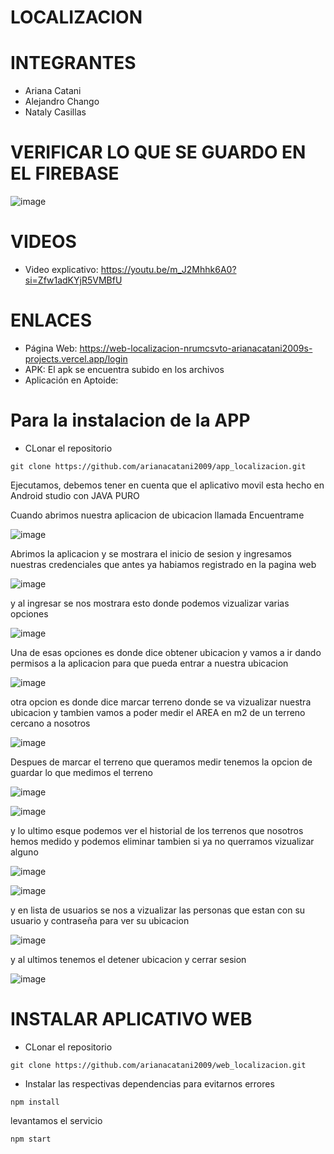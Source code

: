 # LOCALIZACION
# INTEGRANTES
- Ariana Catani
- Alejandro Chango
- Nataly Casillas
  
# VERIFICAR LO QUE SE GUARDO EN EL FIREBASE
![image](https://github.com/user-attachments/assets/5f248776-566d-40db-ad7f-a22f5c98eb12)


# VIDEOS
- Video explicativo: https://youtu.be/m_J2Mhhk6A0?si=Zfw1adKYjR5VMBfU

# ENLACES
- Página Web: https://web-localizacion-nrumcsvto-arianacatani2009s-projects.vercel.app/login
- APK: El apk se encuentra subido en los archivos
- Aplicación en Aptoide:

# Para la instalacion de la APP
- CLonar el repositorio
```
git clone https://github.com/arianacatani2009/app_localizacion.git
```
Ejecutamos, debemos tener en cuenta que el aplicativo movil esta hecho en Android studio con JAVA PURO

Cuando abrimos nuestra aplicacion de ubicacion llamada Encuentrame 

![image](https://github.com/user-attachments/assets/c439a1d9-b2ec-4edf-8208-0cda88b38107)

Abrimos la aplicacion y se mostrara el inicio de sesion y ingresamos nuestras credenciales que antes ya habiamos registrado en la pagina web

![image](https://github.com/user-attachments/assets/4c932bea-12a1-4bab-89fb-6e52f5aef354)

y al ingresar se nos mostrara esto donde podemos vizualizar varias opciones

![image](https://github.com/user-attachments/assets/66416347-11bf-47c1-821e-86cf52f60d17)

Una de esas opciones es donde dice obtener ubicacion y vamos a ir dando permisos a la aplicacion para que pueda entrar a nuestra ubicacion

![image](https://github.com/user-attachments/assets/3dafbc75-ef79-4092-b4cf-352b0b0baa87)

otra opcion es donde dice marcar terreno donde se va vizualizar nuestra ubicacion y tambien vamos a poder medir el AREA en m2 de un terreno cercano a nosotros

![image](https://github.com/user-attachments/assets/48197009-cdd0-4216-89e4-00c6b2618f88)

Despues de marcar el terreno que queramos medir tenemos la opcion de guardar lo que medimos el terreno

![image](https://github.com/user-attachments/assets/9f6e5443-b265-4d93-8288-1cc7b9ece853)

![image](https://github.com/user-attachments/assets/9f082849-dd3e-401f-8bfa-41264140fd6e)

y lo ultimo esque podemos ver el historial de los terrenos que nosotros hemos medido y podemos eliminar tambien si ya no querramos vizualizar alguno

![image](https://github.com/user-attachments/assets/4f69e11c-43dd-45ee-9083-55d7c9a5526d)

![image](https://github.com/user-attachments/assets/298a9b97-10eb-487a-a47d-50e970852e2c)

y en lista de usuarios se nos a vizualizar las personas que estan con su usuario y contraseña para ver su ubicacion 

![image](https://github.com/user-attachments/assets/d360dccd-1a1d-4c63-82ee-ed5f08404088)

y al ultimos tenemos el detener ubicacion y cerrar sesion

![image](https://github.com/user-attachments/assets/ba5d383e-0ce5-49db-a41b-fbe8ac8d86fe)


# INSTALAR APLICATIVO WEB
- CLonar el repositorio
```
git clone https://github.com/arianacatani2009/web_localizacion.git
```
- Instalar las respectivas dependencias para evitarnos errores 
```
npm install
```
levantamos el servicio 
```
npm start
```

